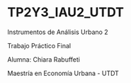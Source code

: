 # TP2Y3_IAU2_UTDT

Instrumentos de Análisis Urbano 2

Trabajo Práctico Final

Alumna: Chiara Rabuffeti

Maestría en Economía Urbana - UTDT
